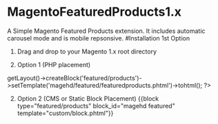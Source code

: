 # MagentoFeaturedProducts1.x
A Simple Magento Featured Products extension. It includes automatic carousel mode and is mobile repsonsive.
#Installation 1st Option
1. Drag and drop to your Magento 1.x root directory

 2. Option 1 (PHP placement)
 <?php echo $this->getLayout()->createBlock('featured/products')->setTemplate('magehd/featured/featuredproducts.phtml')->tohtml();
           ?>
           
 2. Option 2 (CMS or Static Block Placement)
 {{block type="featured/products" block_id="magehd featured" template="custom/block.phtml"}}
 
